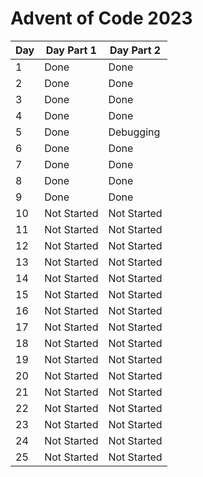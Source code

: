 # Advent of Code 2023

| Day | Day Part 1 | Day Part 2 |
| --- | ---------- | ---------- |
|   1 |    Done    |    Done    |
|   2 |    Done    |    Done    |
|   3 |    Done    |    Done    |
|   4 |    Done    |    Done    |
|   5 |    Done    |  Debugging |
|   6 |    Done    |    Done    |
|   7 |    Done    |    Done    |
|   8 |    Done    |    Done    |
|   9 |    Done    |    Done    |
|  10 | Not Started | Not Started |
|  11 | Not Started | Not Started |
|  12 | Not Started | Not Started |
|  13 | Not Started | Not Started |
|  14 | Not Started | Not Started |
|  15 | Not Started | Not Started |
|  16 | Not Started | Not Started |
|  17 | Not Started | Not Started |
|  18 | Not Started | Not Started |
|  19 | Not Started | Not Started |
|  20 | Not Started | Not Started |
|  21 | Not Started | Not Started |
|  22 | Not Started | Not Started |
|  23 | Not Started | Not Started |
|  24 | Not Started | Not Started |
|  25 | Not Started | Not Started |
